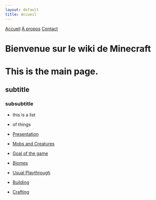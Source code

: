 ```yaml
---
layout: default
title: Accueil
---
```


<div class="banner">
    <a href="{{ '/' | relative_url }}">Accueil</a>
    <a href="{{ '/about.md' | relative_url }}">À propos</a>
    <a href="{{ '/contact.md' | relative_url }}">Contact</a>
    <!-- Ajoute d'autres liens ici -->
</div>

# Bienvenue sur le wiki de Minecraft



# This is the main page.

## subtitle

### subsubtitle

- this is a list
- of things


- [Presentation](page1.md)
- [Mobs and Creatures](page2.md)
- [Goal of the game](page3.md)
- [Biomes](page4.md)
- [Usual Playthrough](page5.md)
- [Building](page6.md)
- [Crafting](page7.md)

